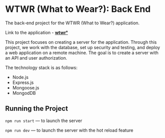 # WTWR (What to Wear?): Back End

The back-end project for the WTWR (What to Wear?) application.

Link to the application - **[wtwr°](https://wtwr.zsh.jp)**

This project focuses on creating a server for the application. Through this project, we work with the database, set up security and testing, and deploy a web application on a remote machine. The goal is to create a server with an API and user authorization.

The technology stack is as follows:

- Node.js
- Express.js
- Mongoose.js
- MongodDB

## Running the Project

`npm run start` — to launch the server

`npm run dev` — to launch the server with the hot reload feature
